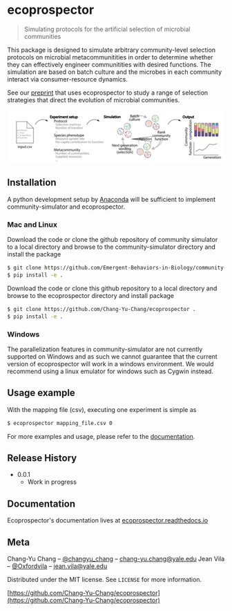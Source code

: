 # ecoprospector

> Simulating protocols for the artificial selection of microbial communities

This package is designed to simulate arbitrary community-level selection protocols on microbial metacommunitities in order to determine whether they can effectively engineer communitities with desired functions. The simulation are based on batch culture and the microbes in each community interact via consumer-resource dynamics.

See our [preprint](https://www.biorxiv.org/content/10.1101/2020.07.24.214775v2) that uses ecoprospector to study a range of selection strategies that direct the evolution of microbial communities.

![](outline.png)

## Installation

A python development setup by [Anaconda](https://docs.anaconda.com/anaconda/install/) will be sufficient to implement community-simulator and ecoprospector.

### Mac and Linux

Download the code or clone the github repository of community simulator to a local directory and browse to the community-simulator directory and install the package

```sh
$ git clone https://github.com/Emergent-Behaviors-in-Biology/community-simulator .
$ pip install -e .
```

Download the code or clone this github repository to a local directory and browse to the ecoprospector directory and install package 

```sh
$ git clone https://github.com/Chang-Yu-Chang/ecoprospector .
$ pip install -e .
```

### Windows

The parallelization features in community-simulator are not currently supported on Windows and as such we cannot guarantee that the current version of ecoprospector will work in a windows environment. We would recommend using a linux emulator for windows such as Cygwin instead.

## Usage example

With the mapping file (csv), executing one experiment is simple as 

```sh
$ ecoprospector mapping_file.csv 0
```

For more examples and usage, please refer to the [documentation](https://ecoprospector.readthedocs.io/en/latest/).


## Release History

* 0.0.1
    * Work in progress

## Documentation

Ecoprospector's documentation lives at [ecoprospector.readthedocs.io](https://ecoprospector.readthedocs.io/en/latest/)

## Meta

Chang-Yu Chang – [@changyu_chang](https://twitter.com/changyu_chang) – chang-yu.chang@yale.edu
Jean Vila – [@Oxfordvila](https://twitter.com/jccvila) – jean.vila@yale.edu

Distributed under the MIT license. See ``LICENSE`` for more information.

[https://github.com/Chang-Yu-Chang/ecoprospector](https://github.com/Chang-Yu-Chang/ecoprospector)


